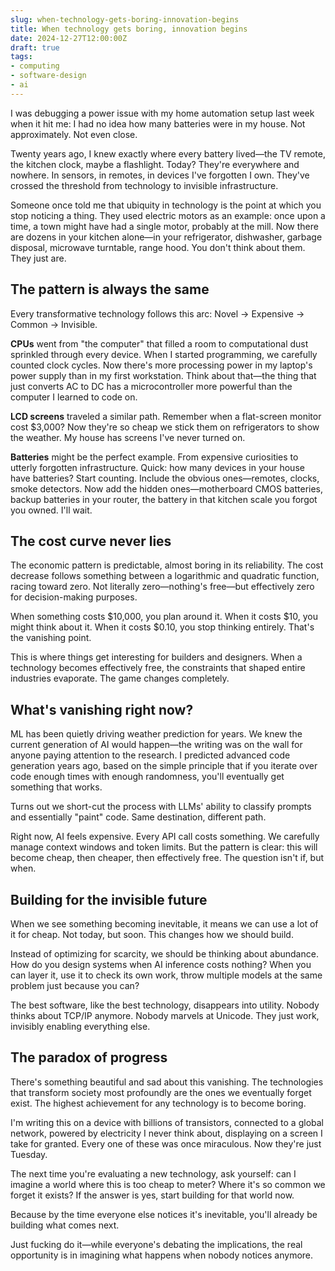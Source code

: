 ```yaml
---
slug: when-technology-gets-boring-innovation-begins
title: When technology gets boring, innovation begins
date: 2024-12-27T12:00:00Z
draft: true
tags:
- computing
- software-design
- ai
---
```


I was debugging a power issue with my home automation setup last week when it hit me: I had no idea how many batteries were in my house. Not approximately. Not even close. 

Twenty years ago, I knew exactly where every battery lived—the TV remote, the kitchen clock, maybe a flashlight. Today? They're everywhere and nowhere. In sensors, in remotes, in devices I've forgotten I own. They've crossed the threshold from technology to invisible infrastructure.

Someone once told me that ubiquity in technology is the point at which you stop noticing a thing. They used electric motors as an example: once upon a time, a town might have had a single motor, probably at the mill. Now there are dozens in your kitchen alone—in your refrigerator, dishwasher, garbage disposal, microwave turntable, range hood. You don't think about them. They just are.

## The pattern is always the same

Every transformative technology follows this arc: Novel → Expensive → Common → Invisible.

**CPUs** went from "the computer" that filled a room to computational dust sprinkled through every device. When I started programming, we carefully counted clock cycles. Now there's more processing power in my laptop's power supply than in my first workstation. Think about that—the thing that just converts AC to DC has a microcontroller more powerful than the computer I learned to code on.

**LCD screens** traveled a similar path. Remember when a flat-screen monitor cost $3,000? Now they're so cheap we stick them on refrigerators to show the weather. My house has screens I've never turned on.

**Batteries** might be the perfect example. From expensive curiosities to utterly forgotten infrastructure. Quick: how many devices in your house have batteries? Start counting. Include the obvious ones—remotes, clocks, smoke detectors. Now add the hidden ones—motherboard CMOS batteries, backup batteries in your router, the battery in that kitchen scale you forgot you owned. I'll wait.

## The cost curve never lies

The economic pattern is predictable, almost boring in its reliability. The cost decrease follows something between a logarithmic and quadratic function, racing toward zero. Not literally zero—nothing's free—but effectively zero for decision-making purposes.

When something costs $10,000, you plan around it. When it costs $10, you might think about it. When it costs $0.10, you stop thinking entirely. That's the vanishing point.

This is where things get interesting for builders and designers. When a technology becomes effectively free, the constraints that shaped entire industries evaporate. The game changes completely.

## What's vanishing right now?

ML has been quietly driving weather prediction for years. We knew the current generation of AI would happen—the writing was on the wall for anyone paying attention to the research. I predicted advanced code generation years ago, based on the simple principle that if you iterate over code enough times with enough randomness, you'll eventually get something that works. 

Turns out we short-cut the process with LLMs' ability to classify prompts and essentially "paint" code. Same destination, different path.

Right now, AI feels expensive. Every API call costs something. We carefully manage context windows and token limits. But the pattern is clear: this will become cheap, then cheaper, then effectively free. The question isn't if, but when.

## Building for the invisible future

When we see something becoming inevitable, it means we can use a lot of it for cheap. Not today, but soon. This changes how we should build.

Instead of optimizing for scarcity, we should be thinking about abundance. How do you design systems when AI inference costs nothing? When you can layer it, use it to check its own work, throw multiple models at the same problem just because you can?

The best software, like the best technology, disappears into utility. Nobody thinks about TCP/IP anymore. Nobody marvels at Unicode. They just work, invisibly enabling everything else.

## The paradox of progress

There's something beautiful and sad about this vanishing. The technologies that transform society most profoundly are the ones we eventually forget exist. The highest achievement for any technology is to become boring.

I'm writing this on a device with billions of transistors, connected to a global network, powered by electricity I never think about, displaying on a screen I take for granted. Every one of these was once miraculous. Now they're just Tuesday.

The next time you're evaluating a new technology, ask yourself: can I imagine a world where this is too cheap to meter? Where it's so common we forget it exists? If the answer is yes, start building for that world now.

Because by the time everyone else notices it's inevitable, you'll already be building what comes next.

Just fucking do it—while everyone's debating the implications, the real opportunity is in imagining what happens when nobody notices anymore.